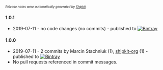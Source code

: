<sup><sup>*Release notes were automatically generated by [Shipkit](http://shipkit.org/)*</sup></sup>

#### 1.0.1
 - 2019-07-11 - no code changes (no commits) - published to [![Bintray](https://img.shields.io/badge/Bintray-1.0.1-green.svg)](mstachniuk/shipkit-demo1.0.1)

#### 1.0.0
 - 2019-07-11 - 2 commits by Marcin Stachniuk (1), [shipkit-org](https://github.com/shipkit-org) (1) - published to [![Bintray](https://img.shields.io/badge/Bintray-1.0.0-green.svg)](https://bintray.com/shipkit-bootstrap/bootstrap/maven/1.0.0)
 - No pull requests referenced in commit messages.


